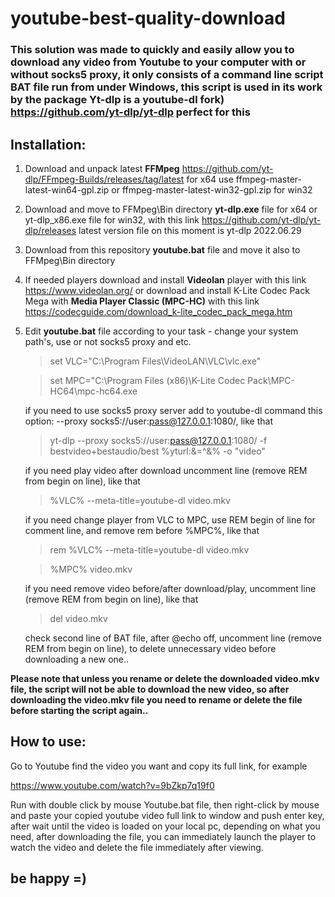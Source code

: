 # youtube-best-quality-download

### This solution was made to quickly and easily allow you to download any video from Youtube to your computer with or without socks5 proxy, it only consists of a command line script BAT file run from under Windows, this script is used in its work by the package Yt-dlp is a youtube-dl fork) https://github.com/yt-dlp/yt-dlp perfect for this

## Installation:
1. Download and unpack latest **FFMpeg** https://github.com/yt-dlp/FFmpeg-Builds/releases/tag/latest for x64 use ffmpeg-master-latest-win64-gpl.zip or ffmpeg-master-latest-win32-gpl.zip for win32

2. Download and move to FFMpeg\Bin directory **yt-dlp.exe** file for x64 or yt-dlp_x86.exe file for win32, with this link https://github.com/yt-dlp/yt-dlp/releases  latest version file on this moment is yt-dlp 2022.06.29

3. Download from this repository **youtube.bat** file and move it also to FFMpeg\Bin directory 

4. If needed players download and install **Videolan** player with this link https://www.videolan.org/ or download and install K-Lite Codec Pack Mega with **Media Player Classic (MPC-HC)** with this link https://codecguide.com/download_k-lite_codec_pack_mega.htm

5. Edit **youtube.bat** file according to your task - change your system path's, use or not socks5 proxy and etc.

   >set VLC="C:\Program Files\VideoLAN\VLC\vlc.exe"
   
   >set MPC="C:\Program Files (x86)\K-Lite Codec Pack\MPC-HC64\mpc-hc64.exe

   if you need to use socks5 proxy server add to youtube-dl command this option: --proxy socks5://user:pass@127.0.0.1:1080/, like that
   
   >yt-dlp --proxy socks5://user:pass@127.0.0.1:1080/ -f bestvideo+bestaudio/best %yturl:&=^&% -o "video"
   
   if you need play video after download uncomment line (remove REM from begin on line), like that
   
   >%VLC% --meta-title=youtube-dl video.mkv

   if you need change player from VLC to MPC, use REM begin of line for comment line, and remove rem before %MPC%, like that
   
   >rem %VLC% --meta-title=youtube-dl video.mkv
   
   >%MPC% video.mkv
   
   if you need remove video before/after download/play, uncomment line (remove REM from begin on line), like that
   
   >del video.mkv
  
   check second line of BAT file, after @echo off, uncomment line (remove REM from begin on line), to delete unnecessary video before downloading a new one..

**Please note that unless you rename or delete the downloaded video.mkv file, the script will not be able to download the new video, so after downloading the video.mkv file you need to rename or delete the file before starting the script again..**


## How to use:

Go to Youtube find the video you want and copy its full link, for example 

https://www.youtube.com/watch?v=9bZkp7q19f0 

Run with double click by mouse Youtube.bat file, then right-click by mouse and paste your copied youtube video full link to window and push enter key, after wait until the video is loaded on your local pc, depending on what you need, after downloading the file, you can immediately launch the player to watch the video and delete the file immediately after viewing.

## be happy =)
